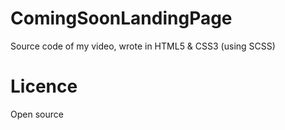 # ComingSoonLandingPage
Source code of my video, wrote in HTML5 & CSS3 (using SCSS) 

# Licence 
Open source 

